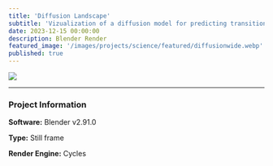 ```yaml
---
title: 'Diffusion Landscape'
subtitle: 'Vizualization of a diffusion model for predicting transition states'
date: 2023-12-15 00:00:00
description: Blender Render
featured_image: '/images/projects/science/featured/diffusionwide.webp'
published: true
---
```


![](/images/projects/full_size/science/diffusionwide.webp)

---

### Project Information

**Software:** Blender v2.91.0

**Type:** Still frame

**Render Engine:** Cycles
